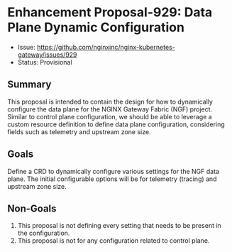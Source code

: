 # Enhancement Proposal-929: Data Plane Dynamic Configuration

- Issue: https://github.com/nginxinc/nginx-kubernetes-gateway/issues/929
- Status: Provisional

## Summary

This proposal is intended to contain the design for how to dynamically configure the data plane for the NGINX Gateway Fabric (NGF) project. Similar to control plane configuration,
we should be able to leverage a custom resource definition to define data plane configuration, considering fields such as telemetry and upstream zone size.

## Goals

Define a CRD to dynamically configure various settings for the NGF data plane. The initial configurable options will be for telemetry (tracing) and upstream zone size.

## Non-Goals

 1. This proposal is not defining every setting that needs to be present in the configuration.
 2. This proposal is not for any configuration related to control plane.
